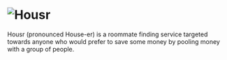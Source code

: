 # ![Housr](img)


Housr (pronounced House-er) is a roommate finding service targeted towards anyone who would prefer to save some money by pooling money with a group of people.
